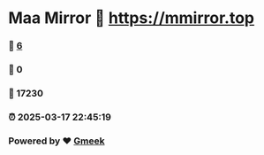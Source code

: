 # Maa Mirror :link: https://mmirror.top 
### :page_facing_up: [6](https://mmirror.top/tag.html) 
### :speech_balloon: 0 
### :hibiscus: 17230 
### :alarm_clock: 2025-03-17 22:45:19 
### Powered by :heart: [Gmeek](https://github.com/Meekdai/Gmeek)
